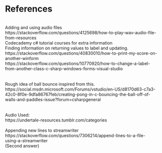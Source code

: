 # References
<br>
Adding and using audio files
<br>
https://stackoverflow.com/questions/4125698/how-to-play-wav-audio-file-from-resources
<br>
Codecademy c# tutorial courses for extra information
<br>
Finding information on returning values to label and updating.
<br>
https://stackoverflow.com/questions/40830010/how-to-print-my-score-on-another-winform
<br>
https://stackoverflow.com/questions/10770920/how-to-change-a-label-from-another-class-c-sharp-windows-forms-visual-studio
<br>
<br>
<br>
Rough idea of ball bounce inspired from this.
<br>
https://social.msdn.microsoft.com/Forums/vstudio/en-US/d8170d63-c7a3-42c0-8f0e-9dfa86767feb/creating-pong-in-c-bouncing-the-ball-off-of-walls-and-paddles-issue?forum=csharpgeneral
<br>
<br>
<br>
Audio Used:
<br>
https://undertale-resources.tumblr.com/categories
<br>
<br>
Appending new lines to streamwriter
<br>
https://stackoverflow.com/questions/7306214/append-lines-to-a-file-using-a-streamwriter
<br>
(Second answer)
